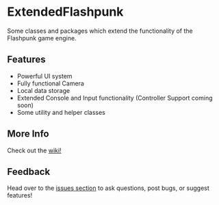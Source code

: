 ExtendedFlashpunk
=================

Some classes and packages which extend the functionality of the Flashpunk game engine.

Features
-----------------

* Powerful UI system
* Fully functional Camera
* Local data storage
* Extended Console and Input functionality (Controller Support coming soon)
* Some utility and helper classes

More Info
-----------------

Check out the [wiki!](https://github.com/DrSkipper/ExtendedFlashpunk/wiki)

Feedback
-----------------

Head over to the [issues section](https://github.com/DrSkipper/ExtendedFlashpunk/issues?state=open) to ask questions, post bugs, or suggest features!
